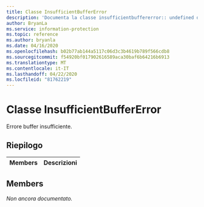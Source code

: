 ```yaml
---
title: Classe InsufficientBufferError
description: 'Documenta la classe insufficientbuffererror:: undefined di Microsoft Information Protection (MIP) SDK.'
author: BryanLa
ms.service: information-protection
ms.topic: reference
ms.author: bryanla
ms.date: 04/16/2020
ms.openlocfilehash: b02b77ab144a5117c06d3c3b4619b789f566cdb8
ms.sourcegitcommit: f54920bf017902616589aca30baf6b64216b6913
ms.translationtype: MT
ms.contentlocale: it-IT
ms.lasthandoff: 04/22/2020
ms.locfileid: "81762219"
---
```

# <a name="class-insufficientbuffererror"></a>Classe InsufficientBufferError 
Errore buffer insufficiente.
  
## <a name="summary"></a>Riepilogo
 Members                        | Descrizioni                                
--------------------------------|---------------------------------------------
  
## <a name="members"></a>Members
_Non ancora documentato._
